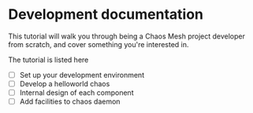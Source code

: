 # Development documentation

This tutorial will walk you through being a Chaos Mesh project developer from scratch, and cover something you're interested in.

The tutorial is listed here
- [ ] Set up your development environment
- [ ] Develop a helloworld chaos
- [ ] Internal design of each component
- [ ] Add facilities to chaos daemon
